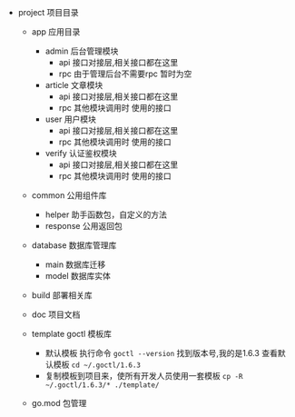 - project 项目目录
    - app 应用目录
        - admin 后台管理模块
            - api 接口对接层,相关接口都在这里
            - rpc 由于管理后台不需要rpc 暂时为空
        - article 文章模块
            - api 接口对接层,相关接口都在这里
            - rpc 其他模块调用时 使用的接口
        - user 用户模块
            - api 接口对接层,相关接口都在这里
            - rpc 其他模块调用时 使用的接口
        - verify 认证鉴权模块
            - api 接口对接层,相关接口都在这里
            - rpc 其他模块调用时 使用的接口
    - common 公用组件库
        - helper 助手函数包，自定义的方法
        - response 公用返回包
    - database 数据库管理库
        - main 数据库迁移
        - model 数据库实体
    - build 部署相关库
    - doc 项目文档
    
    - template goctl 模板库
        - 默认模板 执行命令 ```goctl --version``` 找到版本号,我的是1.6.3 查看默认模板 ```cd ~/.goctl/1.6.3```
        - 复制模板到项目来，使所有开发人员使用一套模板 ```cp -R ~/.goctl/1.6.3/* ./template/```
    - go.mod 包管理